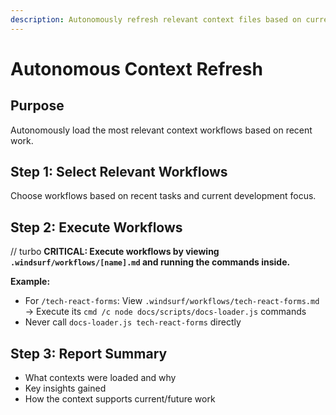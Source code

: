 ```yaml
---
description: Autonomously refresh relevant context files based on current work
---
```


# Autonomous Context Refresh

## Purpose
Autonomously load the most relevant context workflows based on recent work.

## Step 1: Select Relevant Workflows
Choose workflows based on recent tasks and current development focus.

## Step 2: Execute Workflows
// turbo
**CRITICAL: Execute workflows by viewing `.windsurf/workflows/[name].md` and running the commands inside.**

**Example:**
- For `/tech-react-forms`: View `.windsurf/workflows/tech-react-forms.md` → Execute its `cmd /c node docs/scripts/docs-loader.js` commands
- Never call `docs-loader.js tech-react-forms` directly

## Step 3: Report Summary
- What contexts were loaded and why
- Key insights gained
- How the context supports current/future work